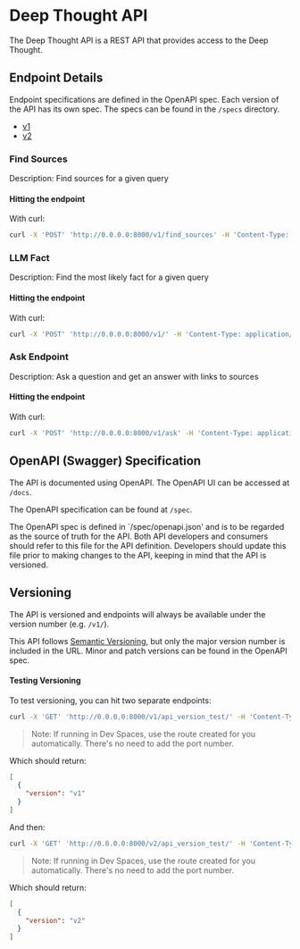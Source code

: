 # Deep Thought API

The Deep Thought API is a REST API that provides access to the Deep Thought.

## Endpoint Details

Endpoint specifications are defined in the OpenAPI spec. Each version of the API has its own spec. The specs can be found in the `/specs` directory.

- [v1](./specs/openapi-v1.json)
- [v2](./specs/openapi-v2.json)

### Find Sources

Description: Find sources for a given query

#### Hitting the endpoint

With curl:

```bash
curl -X 'POST' 'http://0.0.0.0:8000/v1/find_sources' -H 'Content-Type: application/json' -d '{"query": "test_query", "num_results": 2}'
```

<!-- With Postman:

```bash
POST http://localhost:5000/find_sources
``` -->

### LLM Fact

Description: Find the most likely fact for a given query

#### Hitting the endpoint

With curl:

```bash
curl -X 'POST' 'http://0.0.0.0:8000/v1/' -H 'Content-Type: application/json' -d '{"user_input": "whats for dinner"}'
```

<!-- With Postman:

```bash
POST http://localhost:5000/llm_fact
``` -->

### Ask Endpoint

Description: Ask a question and get an answer with links to sources

#### Hitting the endpoint

With curl:

```bash
curl -X 'POST' 'http://0.0.0.0:8000/v1/ask' -H 'Content-Type: application/json' -d '{"query": "step by step instructions to install a new operator", "num_results": 1}'
```

<!-- With Postman:

```bash
POST http://localhost:8000/v1/synthesize_response
``` -->

## OpenAPI (Swagger) Specification

The API is documented using OpenAPI. The OpenAPI UI can be accessed at `/docs`.

The OpenAPI specification can be found at `/spec`.

The OpenAPI spec is defined in `/spec/openapi.json' and is to be regarded as the source of truth for the API.
Both API developers and consumers should refer to this file for the API definition. Developers should update this file
prior to making changes to the API, keeping in mind that the API is versioned.

## Versioning

The API is versioned and endpoints will always be available under the version number (e.g. `/v1/`).

This API follows [Semantic Versioning](https://semver.org/), but only the major version number is included in the URL. Minor and patch versions can be found in the OpenAPI spec.

#### Testing Versioning

To test versioning, you can hit two separate endpoints:

```bash
curl -X 'GET' 'http://0.0.0.0:8000/v1/api_version_test/' -H 'Content-Type: application/json' -d '{"query": "test_query", "num_results": 2}'
```

> Note: If running in Dev Spaces, use the route created for you automatically. There's no need to add the port number.

Which should return:

```json
[
  {
    "version": "v1"
  }
]
```

And then:

```bash
curl -X 'GET' 'http://0.0.0.0:8000/v2/api_version_test/' -H 'Content-Type: application/json' -d '{"query": "test_query", "num_results": 2}'
```

> Note: If running in Dev Spaces, use the route created for you automatically. There's no need to add the port number.

Which should return:

```json
[
  {
    "version": "v2"
  }
]
```
